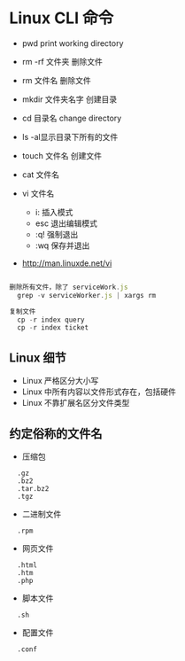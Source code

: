 # Linux CLI 命令

* pwd  print working directory
* rm -rf 文件夹  删除文件
* rm 文件名  删除文件
* mkdir 文件夹名字 创建目录
* cd 目录名 change directory
* ls -al显示目录下所有的文件
* touch 文件名 创建文件
* cat 文件名
* vi 文件名
	* i:  插入模式
	* esc 退出编辑模式
	* :q! 强制退出
	* :wq 保存并退出

* http://man.linuxde.net/vi


```jsx

删除所有文件，除了 serviceWork.js
  grep -v serviceWorker.js | xargs rm

复制文件
  cp -r index query
  cp -r index ticket

```



## Linux 细节
* Linux 严格区分大小写
* Linux 中所有内容以文件形式存在，包括硬件
* Linux 不靠扩展名区分文件类型



## 约定俗称的文件名
* 压缩包
```
  .gz
  .bz2
  .tar.bz2
  .tgz
```


* 二进制文件
```
  .rpm
```


* 网页文件
```
  .html
  .htm
  .php
```


* 脚本文件
```
  .sh
```


* 配置文件
```
  .conf
```

